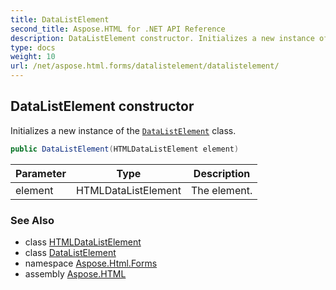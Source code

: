 ```yaml
---
title: DataListElement
second_title: Aspose.HTML for .NET API Reference
description: DataListElement constructor. Initializes a new instance of the DataListElement class
type: docs
weight: 10
url: /net/aspose.html.forms/datalistelement/datalistelement/
---
```

## DataListElement constructor

Initializes a new instance of the [`DataListElement`](../) class.

```csharp
public DataListElement(HTMLDataListElement element)
```

| Parameter | Type | Description |
| --- | --- | --- |
| element | HTMLDataListElement | The element. |

### See Also

* class [HTMLDataListElement](../../../aspose.html/htmldatalistelement/)
* class [DataListElement](../)
* namespace [Aspose.Html.Forms](../../../aspose.html.forms/)
* assembly [Aspose.HTML](../../../)
